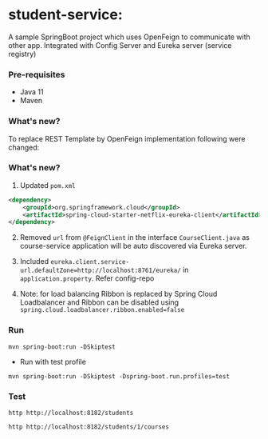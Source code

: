 # student-service: 

A sample SpringBoot project which uses OpenFeign to communicate with other app. Integrated with Config Server and Eureka server (service registry)

### Pre-requisites

* Java 11
* Maven

### What's new?

To replace REST Template by OpenFeign implementation following were changed:

### What's new?

1. Updated `pom.xml`

```xml
<dependency>
    <groupId>org.springframework.cloud</groupId>
    <artifactId>spring-cloud-starter-netflix-eureka-client</artifactId>
</dependency>
```

2. Removed `url` from `@FeignClient` in the interface `CourseClient.java` as course-service application will be auto discovered via Eureka server.


3. Included `eureka.client.service-url.defaultZone=http://localhost:8761/eureka/` in `application.property`. Refer config-repo


4. Note: for load balancing Ribbon is replaced by Spring Cloud Loadbalancer and Ribbon can be disabled using  `spring.cloud.loadbalancer.ribbon.enabled=false`

### Run

`mvn spring-boot:run -DSkiptest`

- Run with test profile

`mvn spring-boot:run -DSkiptest -Dspring-boot.run.profiles=test`

### Test

`http http://localhost:8182/students`

`http http://localhost:8182/students/1/courses`
